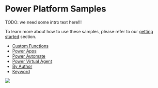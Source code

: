 # Power Platform Samples

TODO: we need some intro text here!!!

To learn more about how to use these samples, please refer to our [getting started](./gettingstarted/index.md) section.

- [Custom Functions](./customfunctions.md)
- [Power Apps](./powerapps.md)
- [Power Automate](./powerautomate.md)
- [Power Virtual Agent](./pva.md)
- [By Author](./author.md)
- [Keyword](./keyword.md)

<img src="https://telemetry.sharepointpnp.com/powerplatform-samples/docs/samples/framework" />